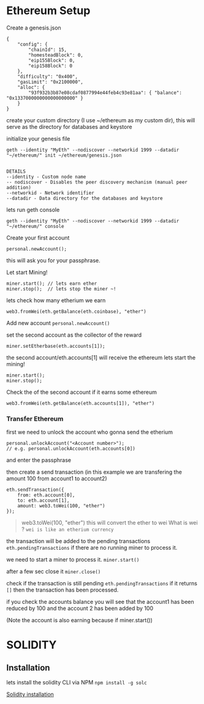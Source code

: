 

# Ethereum Setup

Create a genesis.json
```
{
    "config": {
        "chainId": 15,
        "homesteadBlock": 0,
        "eip155Block": 0,
        "eip158Block": 0
    },
    "difficulty": "0x400",
    "gasLimit": "0x2100000",
    "alloc": {
        "93f932b3b87e08cdaf0877994e44feb4c93e81aa": { "balance": "0x1337000000000000000000" }     
    }
}
```

create your custom directory (I use ~/ethereum as my custom dir), this will serve as the directory for databases and keystore

initialize your genesis file
```
geth --identity "MyEth" --nodiscover --networkid 1999 --datadir "~/ethereum/" init ~/ethereum/genesis.json


DETAILS
--identity - Custom node name
-- nodiscover - Disables the peer discovery mechanism (manual peer addition)
--networkid - Network identifier
--datadir - Data directory for the databases and keystore
```


lets run geth console
```
geth --identity "MyEth" --nodiscover --networkid 1999 --datadir "~/ethereum/" console
```

Create your first account
```
personal.newAccount();
```

this will ask you for your passphrase.


Let start Mining!

```
miner.start(); // lets earn ether
miner.stop();  // lets stop the miner ~!
```

lets check how many etherium we earn
```
web3.fromWei(eth.getBalance(eth.coinbase), "ether")
```

Add new account `personal.newAccount()`

set the second account as the collector of the reward
```
miner.setEtherbase(eth.accounts[1]);
```

the second account/eth.accounts[1] will receive the ethereum
lets start the mining!
```
miner.start();
miner.stop();
```


Check the of the second account if it earns some ethereum
```
web3.fromWei(eth.getBalance(eth.accounts[1]), "ether")
```


### Transfer Ethereum

first we need to unlock the account who gonna send the etherium
```
personal.unlockAccount("<Account number>"); 
// e.g. personal.unlockAccount(eth.accounts[0])
```
and enter the passphrase

then create a send transaction
(in this example we are transfering the amount 100 from account1 to account2)
```
eth.sendTransaction({
	from: eth.account[0],
	to: eth.account[1],
	amount: web3.toWei(100, "ether")
});
```

> web3.toWei(100, "ether")
this will convert the ether to wei
What is wei ? `wei is like an etherium currency`

the transaction will be added to the pending transactions
`eth.pendingTransactions` if there are no running miner to process it.

we need to start a miner to process it.
`miner.start()`

after a few sec close it
`miner.close()` 

check if the transaction is still pending
`eth.pendingTransactions` if it returns `[]`
then the transaction has been processed.

if you check the accounts balance
you will see that the account1 has been reduced by 100
and the account 2 has been added by 100

(Note the account is also earning because if miner.start())




# SOLIDITY

## Installation

lets install the solidity CLI via NPM
`npm install -g solc`

[Solidity installation](http://solidity.readthedocs.io/en/develop/installing-solidity.html)
